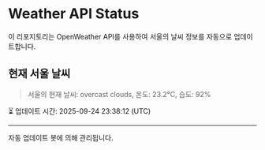 
# Weather API Status

이 리포지토리는 OpenWeather API를 사용하여 서울의 날씨 정보를 자동으로 업데이트합니다.

## 현재 서울 날씨
> 서울의 현재 날씨: overcast clouds, 온도: 23.2°C, 습도: 92%

⏳ 업데이트 시간: 2025-09-24 23:38:12 (UTC)

---
자동 업데이트 봇에 의해 관리됩니다.
